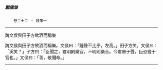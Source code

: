 

##### 戰國策
　　`卷二十二 ‧ 魏策一`

* * *

魏文侯與田子方飲酒而稱樂

魏文侯與田子方飲酒而稱樂。文侯曰：「鍾聲不比乎，左高。」田子方笑。文侯曰：「奚笑？」子方曰：「臣聞之，君明則樂官，不明則樂音。今君審于聲，臣恐聾于官也。」文侯曰：「善，敬聞命。」

* * *

